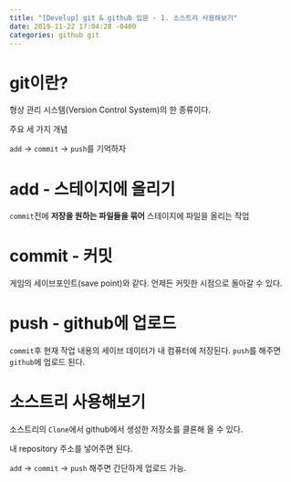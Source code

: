 ```yaml
---
title: "[Develup] git & github 입문 - 1. 소스트리 사용해보기"
date: 2019-11-22 17:04:28 -0400
categories: github git
---
```


# git이란?
형상 관리 시스템(Version Control System)의 한 종류이다.

주요 세 가지 개념 

`add` -> `commit` -> `push`를 기억하자

# add - 스테이지에 올리기
`commit`전에 **저장을 원하는 파일들을 묶어** 스테이지에 파일을 올리는 작업

# commit - 커밋
게임의 세이브포인트(save point)와 같다. 언제든 커밋한 시점으로 돌아갈 수 있다.

# push - github에 업로드
`commit`후 현재 작업 내용의 세이브 데이터가 내 컴퓨터에 저장된다. `push`를 해주면 `github`에 업로드 된다.

# 소스트리 사용해보기
소스트리의 `Clone`에서 github에서 생성한 저장소를 클론해 올 수 있다. 

내 repository 주소를 넣어주면 된다.

`add` -> `commit` -> `push` 해주면 간단하게 업로드 가능.
